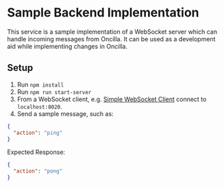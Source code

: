 # Sample Backend Implementation

This service is a sample implementation of a WebSocket server which can handle
incoming messages from Oncilla. It can be used as a development aid while implementing changes in Oncilla.

## Setup

1. Run `npm install`
2. Run `npm run start-server`
3. From a WebSocket client, e.g. [Simple WebSocket Client](https://chrome.google.com/webstore/detail/simple-websocket-client/pfdhoblngboilpfeibdedpjgfnlcodoo?hl=en) connect to `localhost:8020`.
4. Send a sample message, such as:

```json
{
  "action": "ping"
}
```

Expected Response:

```json
{
  "action": "pong"
}
```

